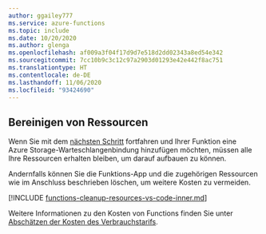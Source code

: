 ```yaml
---
author: ggailey777
ms.service: azure-functions
ms.topic: include
ms.date: 10/20/2020
ms.author: glenga
ms.openlocfilehash: af009a3f04f17d9d7e518d2dd02343a8ed54e342
ms.sourcegitcommit: 7cc10b9c3c12c97a2903d01293e42e442f8ac751
ms.translationtype: HT
ms.contentlocale: de-DE
ms.lasthandoff: 11/06/2020
ms.locfileid: "93424690"
---
```

## <a name="clean-up-resources"></a>Bereinigen von Ressourcen

Wenn Sie mit dem [nächsten Schritt](#next-steps) fortfahren und Ihrer Funktion eine Azure Storage-Warteschlangenbindung hinzufügen möchten, müssen alle Ihre Ressourcen erhalten bleiben, um darauf aufbauen zu können.

Andernfalls können Sie die Funktions-App und die zugehörigen Ressourcen wie im Anschluss beschrieben löschen, um weitere Kosten zu vermeiden.

[!INCLUDE [functions-cleanup-resources-vs-code-inner.md](functions-cleanup-resources-vs-code-inner.md)]

Weitere Informationen zu den Kosten von Functions finden Sie unter [Abschätzen der Kosten des Verbrauchstarifs](../articles/azure-functions/functions-consumption-costs.md).